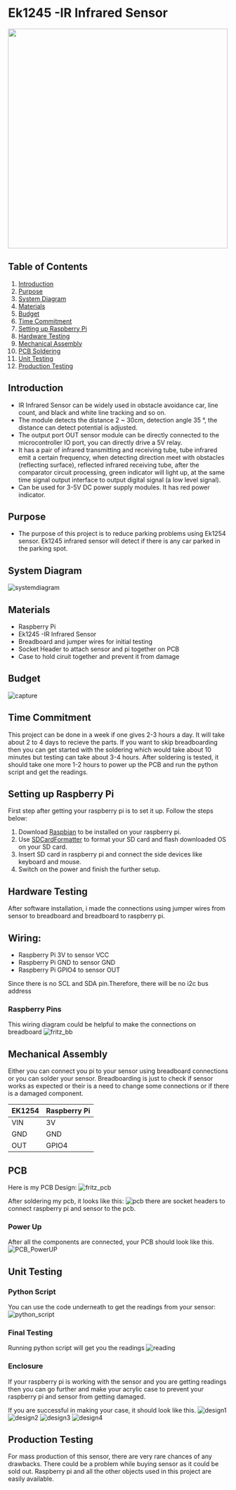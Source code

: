 # Ek1245 -IR Infrared Sensor
 
<img src="https://raw.githubusercontent.com/HarleenSaini19/parkingEaze/master/images/caseImage1.jpg" width="500" height="500">

## Table of Contents
1. [Introduction](#introduction)
2. [Purpose](#purpose)
3. [System Diagram](#system-Diagram)
4. [Materials](#materials)
5. [Budget](#budget)
6. [Time Commitment](#time-Commitment)
7. [Setting up Raspberry Pi](#setting-Up-Raspberry-Pi)
8. [Hardware Testing](#hardware-Testing)
9. [Mechanical Assembly](#mechanical-Assembly)
10. [PCB Soldering](#pcb-Soldering)
11. [Unit Testing](#unit-Testing)
12. [Production Testing](#production-Testing)


## Introduction
- IR Infrared Sensor can be widely used in obstacle avoidance car, line count, and black and white line tracking and so on.
- The module detects the distance 2 ~ 30cm, detection angle 35 °, the distance can detect potential is adjusted.
- The output port OUT sensor module can be directly connected to the microcontroller IO port, you can directly drive a 5V relay.
- It has a pair of infrared transmitting and receiving tube, tube infrared emit a certain frequency, when detecting direction meet with obstacles (reflecting surface), reflected infrared receiving tube, after the comparator circuit processing, green indicator will light up, at the same time signal output interface to output digital signal (a low level signal).
- Can be used for 3-5V DC power supply modules. It has red power indicator.

## Purpose
- The purpose of this project is to reduce parking problems using Ek1254 sensor. Ek1245 infrared sensor will detect if there is any car parked in the parking spot.


## System Diagram 

![systemdiagram](https://raw.githubusercontent.com/HarleenSaini19/parkingEaze/master/images/systemDiagram.PNG)

## Materials
- Raspberry Pi
- Ek1245 -IR Infrared Sensor
- Breadboard and jumper wires for initial testing
- Socket Header to attach sensor and pi together on PCB
- Case to hold ciruit together and prevent it from damage

## Budget
![capture](https://github.com/HarleenSaini19/parkingEaze/blob/master/images/Bugdet_Capture.PNG)

## Time Commitment
This project can be done in a week if one gives 2-3 hours a day. It will take about 2 to 4 days to recieve the parts. If you want to skip breadboarding then you can get started with the soldering which would take about 10 minutes but testing can take about 3-4 hours. After soldering is tested, it should take one more 1-2 hours to power up the PCB and run the python script and get the readings.

## Setting up Raspberry Pi
First step after getting your raspberry pi is to set it up. Follow the steps below:
1. Download [Raspbian](https://www.raspberrypi.org/downloads/) to be installed on your raspberry pi.
2. Use [SDCardFormatter](https://www.sdcard.org/downloads/formatter_4/) to format your SD card and flash downloaded OS on your SD card.
3. Insert SD card in raspberry pi and connect the side devices like keyboard and mouse.
4. Switch on the power and finish the further setup.

## Hardware Testing

After software installation, i made the connections using jumper wires from sensor to breadboard and breadboard to raspberry pi.

Wiring:
---
- Raspberry Pi 3V  to sensor VCC
- Raspberry Pi GND to sensor GND
- Raspberry Pi GPIO4 to sensor OUT

Since there is no SCL and SDA pin.Therefore, there will be no i2c bus address


### Raspberry Pins
This wiring diagram could be helpful to make the connections on breadboard
![fritz_bb](https://raw.githubusercontent.com/HarleenSaini19/parkingEaze/master/images/HarleenSaini_parkingEazeV1_bb.png)


## Mechanical Assembly
Either you can connect you pi to your sensor using breadboard connections or you can solder your sensor.
Breadboarding is just to check if sensor works as expected or their is a need to change some connections or if there is a damaged component.

| EK1254| Raspberry Pi |
| ----- | ----- |
|  VIN  |  3V   |
|  GND  |  GND 	|
|  OUT 	|  GPIO4|




## PCB
Here is my PCB Design:
![fritz_pcb](https://raw.githubusercontent.com/HarleenSaini19/parkingEaze/master/images/HarleenSaini_parkingEazeV1_pcb.png)

After soldering my pcb, it looks like this:
![pcb](https://raw.githubusercontent.com/HarleenSaini19/parkingEaze/master/images/pcb_frontSide.jpg)
there are socket headers to connect raspberry pi and sensor to the pcb.

### Power Up
After all the components are connected, your PCB should look like this.
![PCB_PowerUP](https://raw.githubusercontent.com/HarleenSaini19/parkingEaze/master/images/PCB_PowerUP.jpg) 

## Unit Testing

### Python Script
You can use the code underneath to get the readings from your sensor:
![python_script](https://raw.githubusercontent.com/HarleenSaini19/parkingEaze/master/images/python_script_capture.PNG)

### Final Testing
Running python script will get you the readings
![reading](https://raw.githubusercontent.com/HarleenSaini19/parkingEaze/master/images/Code_output.png)

### Enclosure
If your raspberry pi is working with the sensor and you are getting  readings then you can go further and make your acrylic case to prevent your raspberry pi and sensor from getting damaged.


If you are successful in making your case, it should look like this.
![design1](https://raw.githubusercontent.com/HarleenSaini19/parkingEaze/master/images/caseImage1.jpg)
![design2](https://raw.githubusercontent.com/HarleenSaini19/parkingEaze/master/images/caseImage2.jpg)
![design3](https://raw.githubusercontent.com/HarleenSaini19/parkingEaze/master/images/caseImage3.jpg)
![design4](https://raw.githubusercontent.com/HarleenSaini19/parkingEaze/master/images/caseImage4.jpg)



## Production Testing
For mass production of this sensor, there are very rare chances of any drawbacks. There could be a problem while buying sensor as it could be sold out. Raspberry pi and all the other objects used in this project are easily available.


